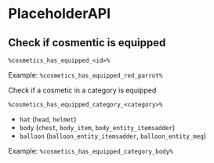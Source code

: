 # PlaceholderAPI

## Check if cosmentic is equipped

`%cosmetics_has_equipped_<id>%`

Example: `%cosmetics_has_equipped_red_parrot%`

Check if a cosmetic in a category is equipped

`%cosmetics_has_equipped_category_<category>%`

* `hat` (`head`, `helmet`)
* `body` (`chest`, `body_item`, `body_entity_itemsadder`)
* `balloon` (`balloon_entity_itemsadder`, `balloon_entity_meg`)

Example: `%cosmetics_has_equipped_category_body%`
